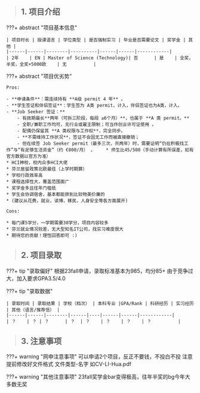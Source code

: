 > ## **1. 项目介绍**

???+ abstract "项目基本信息" 

    | 项目时长 | 授课语言 | 学位类型 | 是否强制实习 | 毕业是否需要论文 | 奖学金 | 其他 |
    |------|------|--------|----------|------|------|------------|
    | 2年    | EN | Master of Science (Technology)| 否      | 是    | 全奖，半奖，全奖+5000欧    | 无          |

???+ abstract "项目优劣势" 

    Pros:
    
    - **申请条件**：需连续持有 **A级 permit 4 年** 。
    - **学生签证和伴侣签证**：学生签为 A类 permit，计入，伴侣签证也为A类，计入。
    - **Job Seeker 签证：**
        - 有效期最长**两年（可拆三阶段，每段 ≥6个月）**，也属于 **A 类 permit。**
        - 全职/兼职工作均可，无行业或雇主限制；可当作创业许可证使用 。
        - 配偶仍保留其 **A 类权限与工作权**，完全同步。
        - **不需维持工作状况**，签证不会因无工作而被直接撤销；
        - 但在续签 Job Seeker permit（最多三次，共两年）时，需要证明“仍在积极找工作”与“有足够生活资金”（约 €800/月） 。    * 师生比45/500（手动计算有所误差，如有官方数据以官方为准）
    * HCI神校，校内众多HCI大佬
    * 芬兰居留政策北欧最佳（上学时期算）
    * 学校行政效率高
    * 课程选择性大，覆盖范围面广
    * 奖学金多且往年门槛低
    * 学生会协调宿舍，基本都能排到比较物美价廉的
    * (建议从花费，就业，读博，移民，人身安全等各方面展开)
    
    Cons:

    * 每门课5学分，一学期需要30学分，项目内容较多
    * 芬兰就业情况较差，无大型知名IT公司，找实习难度很大
    * 期待您的贡献！理性回答即可 :)

> ## **2. 项目录取**

???+ tip "录取偏好"
    根据23fall申请，录取标准基本为985，均分85+
    由于竞争过大，加入要求GPA3.5/4.0

???+ tip "录取数据"

    | 录取时间 | 录取结果 | 学校（档次） | 本科专业 |GPA/Rank | 科研经历 | 实习经历 | 其他（语言/推荐信） |
    |------|------|--------|------|----|------|------|------------|
    | ？    | ？ | ？      | ？  | ？    | ？    | ？    | ？          |


> ## **3. 注意事项**

???+ warning "网申注意事项"
    可以申请2个项目，反正不要钱，不投白不投
    注意提前修改好文件格式 文件类型-名字 如CV-LI-Hua.pdf


???+ warning "其他注意事项"
    23fall奖学金bar变得极高，往年半奖的bg今年大多数无奖

